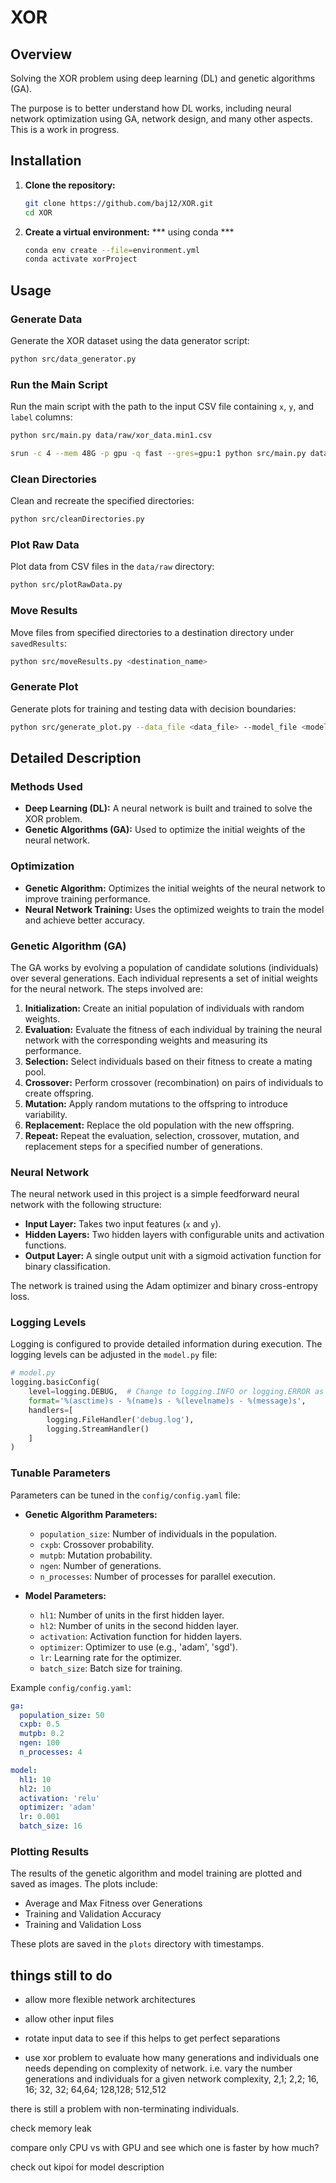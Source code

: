 # XOR 

## Overview
Solving the XOR problem using deep learning (DL) and genetic algorithms (GA).

The purpose is to better understand how DL works, including neural network optimization using GA, network design, and many other aspects. This is a work in progress.

## Installation

1. **Clone the repository:**
    ```sh
    git clone https://github.com/baj12/XOR.git
    cd XOR
    ```

2. **Create a virtual environment:**
    *** using conda ***
    ```zsh
    conda env create --file=environment.yml 
    conda activate xorProject
    ```

## Usage

### Generate Data

Generate the XOR dataset using the data generator script:

```sh
python src/data_generator.py
```

### Run the Main Script

Run the main script with the path to the input CSV file containing `x`, `y`, and `label` columns:

```sh
python src/main.py data/raw/xor_data.min1.csv
```

```sh
srun -c 4 --mem 48G -p gpu -q fast --gres=gpu:1 python src/main.py data/raw/xor_data.csv --config config/config.yaml 2>&1 | tee plots/mylog.xor_data.config.txt
```


### Clean Directories

Clean and recreate the specified directories:

```sh
python src/cleanDirectories.py
```

### Plot Raw Data

Plot data from CSV files in the `data/raw` directory:

```sh
python src/plotRawData.py
```

### Move Results

Move files from specified directories to a destination directory under `savedResults`:

```sh
python src/moveResults.py <destination_name>
```

### Generate Plot

Generate plots for training and testing data with decision boundaries:

```sh
python src/generate_plot.py --data_file <data_file> --model_file <model_file> --output_file <output_file>
```

## Detailed Description

### Methods Used

- **Deep Learning (DL):** A neural network is built and trained to solve the XOR problem.
- **Genetic Algorithms (GA):** Used to optimize the initial weights of the neural network.

### Optimization

- **Genetic Algorithm:** Optimizes the initial weights of the neural network to improve training performance.
- **Neural Network Training:** Uses the optimized weights to train the model and achieve better accuracy.

### Genetic Algorithm (GA)

The GA works by evolving a population of candidate solutions (individuals) over several generations. Each individual represents a set of initial weights for the neural network. The steps involved are:

1. **Initialization:** Create an initial population of individuals with random weights.
2. **Evaluation:** Evaluate the fitness of each individual by training the neural network with the corresponding weights and measuring its performance.
3. **Selection:** Select individuals based on their fitness to create a mating pool.
4. **Crossover:** Perform crossover (recombination) on pairs of individuals to create offspring.
5. **Mutation:** Apply random mutations to the offspring to introduce variability.
6. **Replacement:** Replace the old population with the new offspring.
7. **Repeat:** Repeat the evaluation, selection, crossover, mutation, and replacement steps for a specified number of generations.

### Neural Network

The neural network used in this project is a simple feedforward neural network with the following structure:

- **Input Layer:** Takes two input features (`x` and `y`).
- **Hidden Layers:** Two hidden layers with configurable units and activation functions.
- **Output Layer:** A single output unit with a sigmoid activation function for binary classification.

The network is trained using the Adam optimizer and binary cross-entropy loss.

### Logging Levels

Logging is configured to provide detailed information during execution. The logging levels can be adjusted in the `model.py` file:

```python
# model.py
logging.basicConfig(
    level=logging.DEBUG,  # Change to logging.INFO or logging.ERROR as needed
    format='%(asctime)s - %(name)s - %(levelname)s - %(message)s',
    handlers=[
        logging.FileHandler('debug.log'),
        logging.StreamHandler()
    ]
)
```

### Tunable Parameters

Parameters can be tuned in the `config/config.yaml` file:

- **Genetic Algorithm Parameters:**
  - `population_size`: Number of individuals in the population.
  - `cxpb`: Crossover probability.
  - `mutpb`: Mutation probability.
  - `ngen`: Number of generations.
  - `n_processes`: Number of processes for parallel execution.

- **Model Parameters:**
  - `hl1`: Number of units in the first hidden layer.
  - `hl2`: Number of units in the second hidden layer.
  - `activation`: Activation function for hidden layers.
  - `optimizer`: Optimizer to use (e.g., 'adam', 'sgd').
  - `lr`: Learning rate for the optimizer.
  - `batch_size`: Batch size for training.

Example `config/config.yaml`:

```yaml
ga:
  population_size: 50
  cxpb: 0.5
  mutpb: 0.2
  ngen: 100
  n_processes: 4

model:
  hl1: 10
  hl2: 10
  activation: 'relu'
  optimizer: 'adam'
  lr: 0.001
  batch_size: 16
```

### Plotting Results

The results of the genetic algorithm and model training are plotted and saved as images. The plots include:

- Average and Max Fitness over Generations
- Training and Validation Accuracy
- Training and Validation Loss

These plots are saved in the `plots` directory with timestamps.


## things still to do

- allow more flexible network architectures

- allow other input files

- rotate input data to see if this helps to get perfect separations

- use xor problem to evaluate how many generations and individuals one needs depending on complexity of network. i.e. vary the number generations and individuals for a given network complexity, 2,1; 2,2; 16, 16; 32, 32; 64,64; 128,128; 512,512


there is still a problem with non-terminating individuals.

check memory leak

compare only CPU vs with GPU and see which one is faster by how much?

check out kipoi for model description
